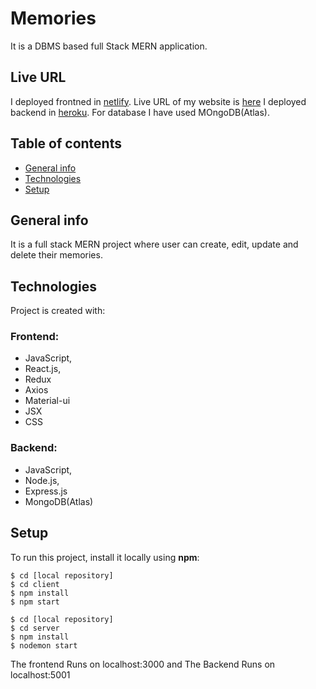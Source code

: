# Memories

It is a DBMS based full Stack MERN application. 


## Live URL
I deployed frontned in [netlify](https://www.netlify.com/). Live URL of my website is [here](https://mern-memories-bynusrat.netlify.app/)
I deployed backend in [heroku](https://id.heroku.com/).
For database I have used MOngoDB(Atlas).

## Table of contents
* [General info](#general-info)
* [Technologies](#technologies)
* [Setup](#setup)

## General info
It is a full stack MERN project where user can create, edit, update and delete their memories.

## Technologies 
Project is created with:
### Frontend:
* JavaScript,
* React.js,
* Redux
* Axios
* Material-ui
* JSX
* CSS
### Backend:
* JavaScript,
* Node.js,
* Express.js
* MongoDB(Atlas)

## Setup
To run this project, install it locally using **npm**:

```
$ cd [local repository]
$ cd client
$ npm install
$ npm start
```

```
$ cd [local repository]
$ cd server
$ npm install
$ nodemon start
```

The frontend Runs on localhost:3000
and The Backend Runs on localhost:5001

